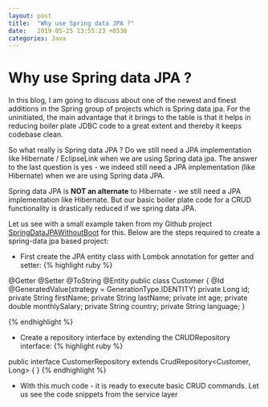 ```yaml
---
layout: post
title:  "Why use Spring data JPA ?"
date:   2019-05-25 13:55:23 +0530
categories: Java
---
```


# Why use Spring data JPA ?

In this blog, I am going to discuss about one of the newest and finest additions in the Spring group of projects which is Spring data jpa. For the uninitiated, the main advantage that it brings to the table is that it helps in reducing boiler plate JDBC code to a great extent and thereby it keeps codebase clean.

So what really is Spring data JPA ? Do we still need a JPA implementation like Hibernate / EclipseLink when we are using Spring data jpa.
The answer to the last question is yes - we indeed still need a JPA implementation (like Hibernate) when we are using Spring data JPA. 

Spring data JPA is **NOT an alternate** to Hibernate - we still need a JPA implementation like Hibernate. But our basic boiler plate code for a CRUD functionality is drastically reduced if we spring data JPA.

Let us see with a small example taken from my Github project [SpringDataJPAWithoutBoot](https://github.com/msoumik78/springDataJpaWithoutSpringBoot) for this. Below are the steps required to create a spring-data jpa based project:
* First create the JPA entity class with Lombok annotation for getter and setter:
{% highlight ruby %}

@Getter
@Setter
@ToString
@Entity
public class Customer {
	@Id
	@GeneratedValue(strategy = GenerationType.IDENTITY)
	private Long id;
	private String firstName;
	private String lastName;
	private int age;
	private double monthlySalary;
	private String country;
	private String language;
}

{% endhighlight %}

* Create a repository interface by extending the CRUDRepository interface:
{% highlight ruby %}

public interface CustomerRepository extends CrudRepository<Customer, Long> {
}
{% endhighlight %}
* With this much code - it is ready to execute basic CRUD commands. Let us see the code snippets from the service layer 
